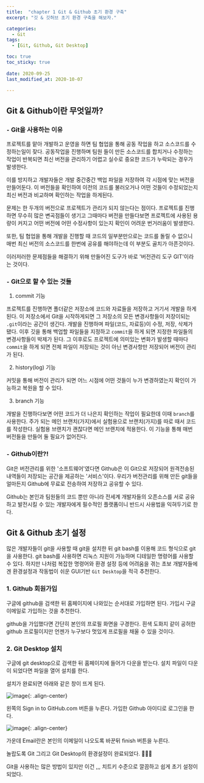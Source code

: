 ```yaml
---
title:  "chapter 1 Git & Github 초기 환경 구축" 
excerpt: "깃 & 깃허브 초기 환경 구축을 해보자."

categories:
  - Git
tags:
  - [Git, Github, Git Desktop]

toc: true
toc_sticky: true
 
date: 2020-09-25
last_modified_at: 2020-10-07

---
```



## Git & Github이란 무엇일까?

### `-` Git을 사용하는 이유

프로젝트를 맡아 개발하고 운영을 하면 팀 협업을 통해 공동 작업을 하고 소스코드를 수정하는일이 잦다. 공동작업을 진행하며 팀원 들이 만든 소스코드를 합치거나 수정하는 작업이 반복되면 최신 버전을 관리하기 어렵고 실수로 중요한 코드가 누락되는 경우가 발생한다. 

이를 방지하고 개발자들은 개발 중간중간 백업 파일을 저장하여 각 시점에 맞는 버전을 만들어둔다. 이 버전들을 확인하여 이전의 코드를 불러오거나 어떤 것들이 수정되었는지 최신 버전과 비교하며 확인하는 작업을 하게된다. 

문제는 한 두개의 버전으로 프로젝트가 관리가 되지 않는다는 점이다. 프로젝트를 진행하면 무수히 많은 변곡점들이 생기고 그때마다 버전을 만들다보면 프로젝트에 사용된 용량이 커지고 어떤 버전에 어떤 수정사항이 있는지 확인이 어려운 번거러움이 발생한다. 

또한, 팀 협업을 통해 개발을 진행할 때 코드의 일부분만으로는 코드를 돌릴 수 없으니 매번 최신 버전의 소스코드를 한번에 공유를 해야하는데 이 부분도 골치가 아픈것이다. 

이러저러한 문제점들을 해결하기 위해 만들어진 도구가 바로 '버전관리 도구 GIT'이라는 것이다. 

### `-` Git으로 할 수 있는 것들

  1. commit 기능  

프로젝트를 진행하면 폴더같은 저장소에 코드와 자료들을 저장하고 거기서 개발을 하게된다. 이 저장소에서 Git을 시작하게되면 그 저장소의 모든 변경사항들이 저장이되는 `.git`이라는 공간이 생긴다. 개발을 진행하며 파일(코드, 자료등)이 수정, 저장, 삭제가 됐다. 이후 깃을 통해 백업할 파일들을 지정하고 `commit`을 하게 되면 지정한 파일들의 변경사항들이 박제가 된다. 그 이후로도 프로젝트에 의미있는 변화가 발생할 때마다 `commit`을 하게 되면 전체 파일이 저장되는 것이 아닌 변경사항만 저장되어 버전이 관리가 된다. 

  2. history(log) 기능

커밋을 통해 버전이 관리가 되면 어느 시점에 어떤 것들이 누가 변경하였는지 확인이 가능하고 복원을 할 수 있다. 

  3. branch 기능

개발을 진행하다보면 어떤 코드가 더 나은지 확인하는 작업이 필요한데 이때 `branch`를 사용한다. 주가 되는 메인 브랜치(가지)에서 실험용으로 브랜치(가지)를 따로 때서 코드를 작성한다. 실험용 브랜치가 괜찮다면 메인 브랜치에 적용한다. 이 기능을 통해 매번 버전들을 만들어 둘 필요가 없어진다. 

### `-` Github이란?!

Git은 버전관리를 위한 '소프트웨어'였다면 Github은 이 Git으로 저장되어 원격전송된 내역들이 저장되는 공간을 제공하는 '서비스'이다. 
우리가 버전관리를 위해 만든 git들을 얼마든지 Github에 무료로 전송하여 저장하고 공유할 수 있다. 

Github는 본인과 팀원들의 코드 뿐만 아니라 전세계 개발자들의 오픈소스를 서로 공유하고 발전시킬 수 있는 개발자에게 필수적인 플랫폼이니 반드시 사용법을 익혀두기로 한다. 


## Git & Github 초기 설정

많은 개발자들이 git을 사용할 때 git을 설치한 뒤 git bash를 이용해 코드 형식으로 git을 사용한다. 
git bash를 사용하면 리눅스 지원이 가능하며 디테일한 명령어를 사용할 수 있다. 
하지만 나처럼 복잡한 명령어와 환경 설정 등에 어려움을 겪는 초보 개발자들에겐 환경설정과 작동법이 쉬운 GUI기반 `Git Desktop`을 적극 추천한다. 

### 1. Github 회원가입

구글에 github을 검색한 뒤 홈페이지에 나와있는 순서대로 가입하면 된다. 가입시 구글 이메일로 가입하는 것을 추천한다.

github을 가입했다면 간단히 본인의 프로필 화면을 구경한다. 흰색 도화지 같이 공허한 github 프로필이지만 언젠가 누구보다 멋있게 프로필을 채울 수 있을 것이다. 

### 2. Git Desktop 설치

구글에 git desktop으로 검색한 뒤 홈페이지에 들어가 다운을 받는다. 설치 파일이 다운이 되었다면 파일을 열어 설치를 한다. 

설치가 완료되면 아래와 같은 창이 뜨게 된다. 

![image](https://user-images.githubusercontent.com/67791317/134478763-ee4832df-fe83-4a52-be35-d2c52bc6cfed.png){: .align-center}

왼쪽의 Sign in to GitHub.com 버튼을 누른다. 
가입한 Github 아이디로 로그인을 한다. 

![image](https://user-images.githubusercontent.com/67791317/134479278-a4113be0-8543-4121-9041-b9e97586e6cb.png){: .align-center}

가운데 Email란은 본인의 이메일이 나오도록 바꾼뒤 finish 버튼을 누른다. 

놀랍도록 Git 그리고 Git Desktop의 환경설정이 완료되었다. 👏👏👏 

Git을 사용하는 많은 방법이 있지만 이건 ,,, 치트키 수준으로 깔끔하고 쉽게 초기 설정이 되었다. 